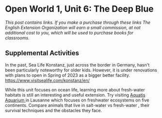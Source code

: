 # Open World 1, Unit 6: The Deep Blue
*This post contains links. If you make a purchase through these links The English Extension Organization will earn a small commission, at not additional cost to you, which will be used to purchase books for classrooms.*





## Supplemental Activities

In the past, Sea Life Konstanz, just across the border in Germany, hasn't been particularly noteworthy for older kids.  However, it is under renovations with plans to open in Spring of 2023 as a bigger better facility.   https://www.visitsealife.com/konstanz/en/


While this unit focuses on ocean life, learning more about fresh-water habitats is still an interesting and useful extension.  Try visiting <a href="https://www.aquatis.ch/en/ " rel="nofollow">Aquatis Aquarium </a> in Lausanne which focuses on freshwater ecosystems on five continents. Compare animals that live in salt-water vs fresh-water , their survival techniques and the obstacles they face.  
<!--stackedit_data:
eyJoaXN0b3J5IjpbLTE3NDYyOTA4MDEsMzMzNDI4MjE1XX0=
-->
